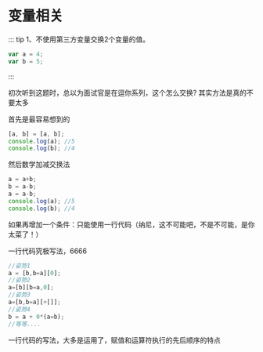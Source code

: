 # 变量相关

::: tip 
1、不使用第三方变量交换2个变量的值。
``` js
var a = 4;
var b = 5;
```
:::

初次听到这题时，总以为面试官是在逗你系列，这个怎么交换?
其实方法是真的不要太多

首先是最容易想到的
``` js
[a, b] = [a, b];
console.log(a); //5
console.log(b); //4
```

然后数学加减交换法
``` js
a = a+b;
b = a-b;
a = a-b;
console.log(a); //5
console.log(b); //4
```

如果再增加一个条件：只能使用一行代码（纳尼，这不可能吧，不是不可能，是你太菜了！）

一行代码究极写法，6666
``` js
//姿势1
a = [b,b=a][0];
//姿势2
a=[b][b=a,0];
//姿势3
a=[b,b=a][+[]];
//姿势4
b = a + 0*(a=b);
//等等....
```
一行代码的写法，大多是运用了，赋值和运算符执行的先后顺序的特点